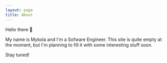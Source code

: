 ```yaml
---
layout: page
title: About
---
```


Hello there 👋

My name is Mykola and I'm a Sofware Engineer. This site is quite empty at the moment, but I'm planning to fill it with some interesting stuff soon.

Stay tuned!
